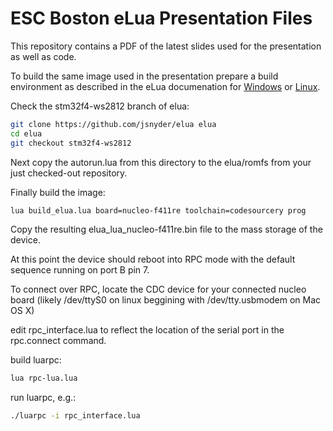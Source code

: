 ESC Boston eLua Presentation Files
==================================

This repository contains a PDF of the latest slides used for the presentation as well as code.

To build the same image used in the presentation prepare a build environment as described in the eLua documenation for [Windows](http://www.eluaproject.net/doc/master/en_building_win.html) or [Linux](http://www.eluaproject.net/doc/master/en_building_unix.html).

Check the stm32f4-ws2812 branch of elua:

```bash
git clone https://github.com/jsnyder/elua elua
cd elua
git checkout stm32f4-ws2812
```

Next copy the autorun.lua from this directory to the elua/romfs from your just checked-out repository.

Finally build the image:

```bash
lua build_elua.lua board=nucleo-f411re toolchain=codesourcery prog
```

Copy the resulting elua_lua_nucleo-f411re.bin file to the mass storage of the device.

At this point the device should reboot into RPC mode with the default sequence running on port B pin 7.

To connect over RPC, locate the CDC device for your connected nucleo board (likely /dev/ttyS0 on linux beggining with /dev/tty.usbmodem on Mac OS X)

edit rpc_interface.lua to reflect the location of the serial port in the rpc.connect command.

build luarpc:

```bash
lua rpc-lua.lua
```
run luarpc, e.g.:

```bash
./luarpc -i rpc_interface.lua
```
